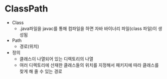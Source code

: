 # ClassPath
- Class
    - .java파일을 javac를 통해 컴파일을 하면 자바 바이너리 파일(class 파일)이 생성됨
- Path
    - 경로(위치)
- 정의
    - 클래스이 나열되어 있는 디렉토리의 나열
    - 여러 디렉토리에 산재한 클래스들의 위치를 지정해서 패키지에 따라 클래스를 찾게 해 줄 수 있는 경로
